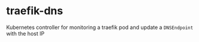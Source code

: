 # traefik-dns

Kubernetes controller for monitoring a traefik pod and update a `DNSEndpoint` with the host IP
